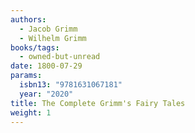 ```yaml
---
authors:
  - Jacob Grimm
  - Wilhelm Grimm
books/tags:
  - owned-but-unread
date: 1800-07-29
params:
  isbn13: "9781631067181"
  year: "2020"
title: The Complete Grimm's Fairy Tales
weight: 1
---
```


<!--more-->
